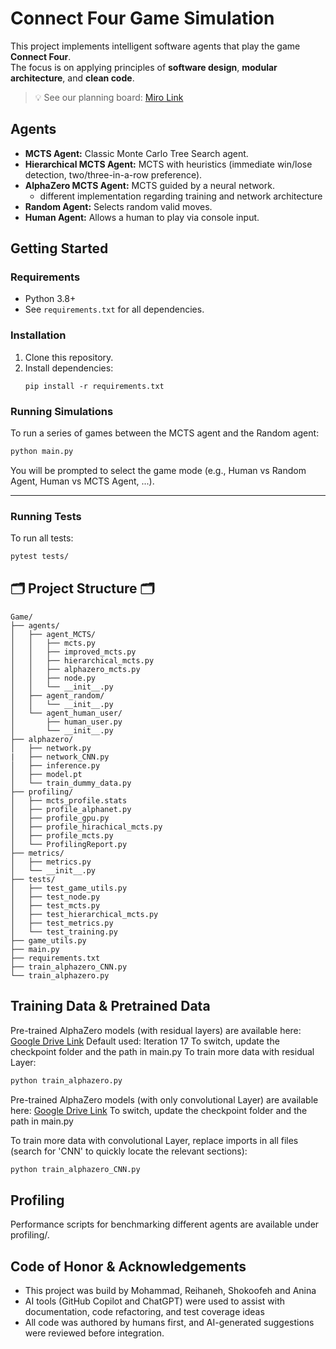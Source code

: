 # Connect Four Game Simulation

This project implements intelligent software agents that play the game **Connect Four**.  
The focus is on applying principles of **software design**, **modular architecture**, and **clean code**.

> 💡 See our planning board: [Miro Link](https://miro.com/app/board/uXjVIsyA0Qk=/)



## Agents

- **MCTS Agent:** Classic Monte Carlo Tree Search agent.
- **Hierarchical MCTS Agent:** MCTS with heuristics (immediate win/lose detection, two/three-in-a-row preference).
- **AlphaZero MCTS Agent:** MCTS guided by a neural network.
   - different implementation regarding training and network architecture 
- **Random Agent:** Selects random valid moves.
- **Human Agent:** Allows a human to play via console input.

## Getting Started

### Requirements

- Python 3.8+
- See `requirements.txt` for all dependencies.

### Installation

1. Clone this repository.
2. Install dependencies:
   ```
   pip install -r requirements.txt
   ```

### Running Simulations

To run a series of games between the MCTS agent and the Random agent:

```bash
python main.py
```

You will be prompted to select the game mode (e.g., Human vs Random Agent, Human vs MCTS Agent, ...).

--- 

### Running Tests

To run all tests:

```bash
pytest tests/
```

## 🗂️ Project Structure 🗂️

```
Game/
├── agents/
│   ├── agent_MCTS/
│   │   ├── mcts.py
│   │   ├── improved_mcts.py
│   │   ├── hierarchical_mcts.py
│   │   ├── alphazero_mcts.py
│   │   ├── node.py
│   │   └── __init__.py
│   ├── agent_random/
│   │   └── __init__.py
│   └── agent_human_user/
│       ├── human_user.py
│       └── __init__.py
├── alphazero/
│   ├── network.py
|   ├── network_CNN.py
│   ├── inference.py 
│   ├── model.pt
│   └── train_dummy_data.py
├── profiling/
│   ├── mcts_profile.stats 
│   ├── profile_alphanet.py
│   ├── profile_gpu.py
│   ├── profile_hirachical_mcts.py
│   ├── profile_mcts.py
│   └── ProfilingReport.py
├── metrics/
│   ├── metrics.py
│   └── __init__.py
├── tests/
│   ├── test_game_utils.py
│   ├── test_node.py
│   ├── test_mcts.py
│   ├── test_hierarchical_mcts.py
│   ├── test_metrics.py
│   └── test_training.py
├── game_utils.py
├── main.py
├── requirements.txt
├── train_alphazero_CNN.py
└── train_alphazero.py
```
## Training Data & Pretrained Data
Pre-trained AlphaZero models (with residual layers) are available here:
[ Google Drive Link](https://drive.google.com/drive/folders/1S6eljs_s0Wlq_DL237q-xXZV4ZdG_5Ou)
Default used: Iteration 17
To switch, update the checkpoint folder and the path in main.py
To train more data with residual Layer: 
```bash
python train_alphazero.py
```

Pre-trained AlphaZero models (with only convolutional Layer) are available here:
[ Google Drive Link]()
To switch, update the checkpoint folder and the path in main.py

To train more data with convolutional Layer, replace imports in all files (search for 'CNN' to quickly locate the relevant sections): 
```bash
python train_alphazero_CNN.py
```

## Profiling
Performance scripts for benchmarking different agents are available under profiling/.

## Code of Honor & Acknowledgements
- This project was build by Mohammad, Reihaneh, Shokoofeh and Anina
- AI tools (GitHub Copilot and ChatGPT) were used to assist with documentation, code refactoring, and test coverage ideas
- All code was authored by humans first, and AI-generated suggestions were reviewed before integration.

